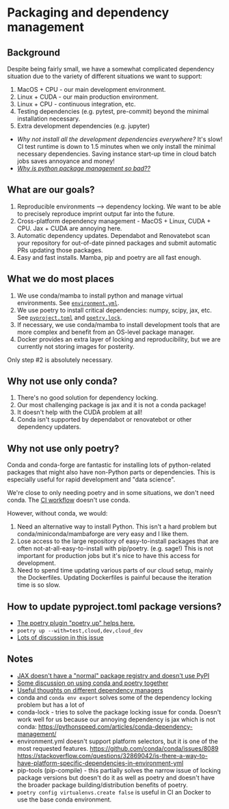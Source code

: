# Packaging and dependency management

## Background

Despite being fairly small, we have a somewhat complicated dependency situation due to the variety of different situations we want to support:

1. MacOS + CPU - our main development environment.
2. Linux + CUDA - our main production environment.
3. Linux + CPU - continuous integration, etc.
4. Testing dependencies (e.g. pytest, pre-commit) beyond the minimal installation necessary.
5. Extra development dependencies (e.g. jupyter)

- _Why not install all the development dependencies everywhere?_ It's slow! CI test runtime is down to 1.5 minutes when we only install the minimal necessary dependencies. Saving instance start-up time in cloud batch jobs saves annoyance and money!
- [_Why is python package management so bad??_](https://bbc.github.io/cloudfit-public-docs/packaging/this_way_up.html)

## What are our goals?

1. Reproducible environments --> dependency locking. We want to be able to precisely reproduce imprint output far into the future.
2. Cross-platform dependency management - MacOS + Linux, CUDA + CPU. Jax + CUDA are annoying here.
3. Automatic dependency updates. Dependabot and Renovatebot scan your repository for out-of-date pinned packages and submit automatic PRs updating those packages.
4. Easy and fast installs. Mamba, pip and poetry are all fast enough.

## What we do most places

1. We use conda/mamba to install python and manage virtual environments. See [`environment.yml`](../environment.yml).
2. We use poetry to install critical dependencies: numpy, scipy, jax, etc. See [`pyproject.toml`](../pyproject.toml) and [`poetry.lock`](../poetry.lock).
3. If necessary, we use conda/mamba to install development tools that are more complex and benefit from an OS-level package manager.
4. Docker provides an extra layer of locking and reproducibility, but we are currently not storing images for posterity.

Only step #2 is absolutely necessary.

## Why not use only conda?

1. There's no good solution for dependency locking.
2. Our most challenging package is jax and it is not a conda package!
3. It doesn't help with the CUDA problem at all!
4. Conda isn't supported by dependabot or renovatebot or other dependency updaters.

## Why not use only poetry?

Conda and conda-forge are fantastic for installing lots of python-related packages that might also have non-Python parts or dependencies. This is especially useful for rapid development and "data science".

We're close to only needing poetry and in some situations, we don't need conda. The [CI workflow](../.github/workflows/test.yml) doesn't use conda.

However, without conda, we would:

1. Need an alternative way to install Python. This isn't a hard problem but conda/miniconda/mambaforge are very easy and I like them.
2. Lose access to the large repository of easy-to-install packages that are often not-at-all-easy-to-install with pip/poetry. (e.g. sage!) This is not important for production jobs but it's nice to have this access for development.
3. Need to spend time updating various parts of our cloud setup, mainly the Dockerfiles. Updating Dockerfiles is painful because the iteration time is so slow.

## How to update pyproject.toml package versions?

- [The poetry plugin "poetry up" helps here.](https://github.com/MousaZeidBaker/poetry-plugin-up)
- `poetry up --with=test,cloud,dev,cloud_dev`
- [Lots of discussion in this issue](https://github.com/python-poetry/poetry/issues/461)

## Notes

- [JAX doesn't have a "normal" package registry and doesn't use PyPI](https://github.com/google/jax/issues/5410)
- [Some discussion on using conda and poetry together](https://stackoverflow.com/questions/70851048/does-it-make-sense-to-use-conda-poetry)
- [Useful thoughts on different dependency managers](https://www.recursion.com/news/recursion-developer-experience-evaluating-python-dependency-managers)
- conda and `conda env export` solves some of the dependency locking problem but has a lot of
- conda-lock - tries to solve the package locking issue for conda. Doesn't work well for us because our annoying dependency is jax which is not conda: https://pythonspeed.com/articles/conda-dependency-management/
- environment.yml doesn't support platform selectors, but it is one of the most requested features. https://github.com/conda/conda/issues/8089 https://stackoverflow.com/questions/32869042/is-there-a-way-to-have-platform-specific-dependencies-in-environment-yml
- pip-tools (pip-compile) - this partially solves the narrow issue of locking package versions but doesn't do it as well as poetry and doesn't have the broader package building/distribution benefits of poetry.
- `poetry config virtualenvs.create false` is useful in CI an Docker to use the base conda environment.
